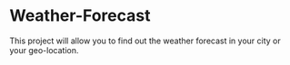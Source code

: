 # Weather-Forecast
This project will allow you to find out the weather forecast in your city or your geo-location.
